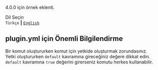 4.0.0 için örnek eklenti.

Dil Seçin <br />
`Türkçe` **|** [`English`](README.md)

## plugin.yml için Önemli Bilgilendirme
Bir komut oluştururken komut için yetkide oluşturmak zorundasınız. <br />
Yetki oluştururken `default` kavramına gireceğiniz değere dikkat edin. <br />
`default` kavramına `true` değerini girerseniz komutu herkes kullanabilir.
